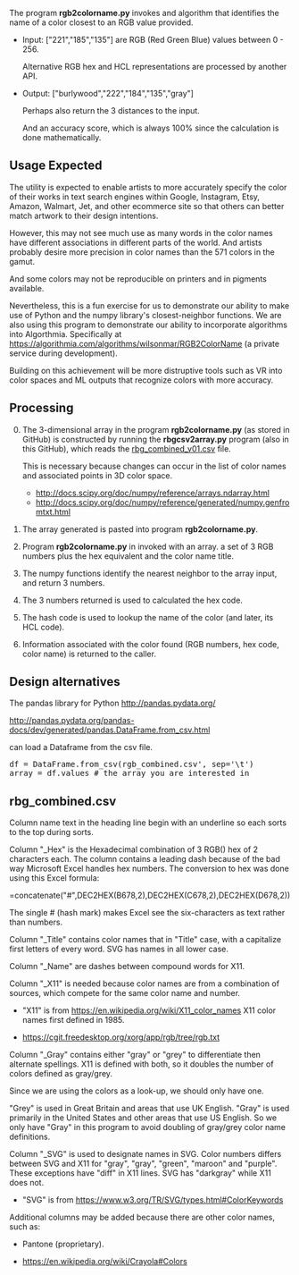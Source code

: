 The program <strong>rgb2colorname.py</strong>
invokes and algorithm that identifies the name of a color closest to an RGB value provided.

* Input: ["221","185","135"] are RGB (Red Green Blue) values between 0 - 256.

   Alternative RGB hex and HCL representations are processed by another API.

* Output: ["burlywood","222","184","135","gray"]

   Perhaps also return the 3 distances to the input.
   
   And an accuracy score, which is always 100% since the calculation is done mathematically.

## Usage Expected #

The utility is expected to enable artists to 
more accurately specify the color of their works in
text search engines within Google, Instagram, Etsy, Amazon, Walmart, Jet, and other 
ecommerce site so that others can better match artwork to their design intentions.

However, this may not see much use as many words in the color names 
have different associations in different parts of the world.
And artists probably desire more precision in color names than the 571 colors
in the gamut.

And some colors may not be reproducible on printers and in pigments available.

Nevertheless, this is a fun exercise for us to demonstrate our ability to make use of 
Python and the numpy library's closest-neighbor functions.
We are also using this program to demonstrate 
our ability to incorporate algorithms into Algorthmia. Specifically at
<a target="_blank" href="https://algorithmia.com/algorithms/wilsonmar/RGB2ColorName">
https://algorithmia.com/algorithms/wilsonmar/RGB2ColorName</a>
(a private service during development).

Building on this achievement will be more distruptive tools such as
VR into color spaces and ML outputs that recognize colors with more accuracy.


## Processing #

0. The 3-dimensional array in the program <strong>rgb2colorname.py</strong>
   (as stored in GitHub)
   is constructed by running the <strong>rbgcsv2array.py</strong>
   program (also in this GitHub), which reads
   the <a href="#rgb_combined.csv">rbg_combined_v01.csv</a> file.

   This is necessary because changes can occur in
   the list of color names and associated points in 3D color space.

   * http://docs.scipy.org/doc/numpy/reference/arrays.ndarray.html
   * http://docs.scipy.org/doc/numpy/reference/generated/numpy.genfromtxt.html

0. The array generated is pasted into program <strong>rgb2colorname.py</strong>.

0. Program <strong>rgb2colorname.py</strong> in invoked with an array.
   a set of 3 RGB numbers plus the hex equivalent and the color name title.

0. The numpy functions identify the nearest neighbor to the array input,
   and return 3 numbers.

0. The 3 numbers returned is used to calculated the hex code.
   
0. The hash code is used to lookup the
   name of the color (and later, its HCL code).

0. Information associated with the color found
   (RGB numbers, hex code, color name)
   is returned to the caller.


## Design alternatives #

The pandas library for Python
http://pandas.pydata.org/

http://pandas.pydata.org/pandas-docs/dev/generated/pandas.DataFrame.from_csv.html

can load a Dataframe from the csv file.

<pre>
df = DataFrame.from_csv(rgb_combined.csv', sep='\t')
array = df.values # the array you are interested in
</pre>

<a name="rbg_combined.csv"></a>

## rbg_combined.csv

Column name text in the heading line begin with an underline
so each sorts to the top during sorts.

Column "_Hex" is the Hexadecimal combination of 3 RGB() hex of 2 characters each.
The column contains a leading dash because of the bad way Microsoft Excel handles hex numbers.
The conversion to hex was done using this Excel formula:

   =concatenate("#",DEC2HEX(B678,2),DEC2HEX(C678,2),DEC2HEX(D678,2))

   The single # (hash mark) makes Excel see the six-characters as text rather than numbers.

Column "_Title" contains color names that in "Title" case,
with a capitalize first letters of every word.
SVG has names in all lower case.

Column "_Name" are dashes between compound words for X11.

Column "_X11" is needed because color names are from a combination of sources,
which compete for the same color name and number.

   * "X11" is from https://en.wikipedia.org/wiki/X11_color_names
   X11 color names first defined in 1985.

   * https://cgit.freedesktop.org/xorg/app/rgb/tree/rgb.txt

Column "_Gray" contains either "gray" or "grey" to differentiate then alternate spellings.
X11 is defined with both, so it doubles the number of colors defined as gray/grey.

   Since we are using the colors as a look-up, we should only have one.

   "Grey" is used in Great Britain and areas that use UK English.
   "Gray" is used primarily in the United States and other areas that use US English. 
   So we only have "Gray" in this program to avoid
   doubling of gray/grey color name definitions.

Column "_SVG" is used to designate names in SVG. Color numbers differs between SVG and X11 for
"gray", "gray", "green", "maroon" and "purple".
These exceptions have "diff" in X11 lines.
SVG has "darkgray" while X11 does not.

   * "SVG" is from https://www.w3.org/TR/SVG/types.html#ColorKeywords

Additional columns may be added because there are other color names, such as:

   * Pantone (proprietary).

   * https://en.wikipedia.org/wiki/Crayola#Colors
